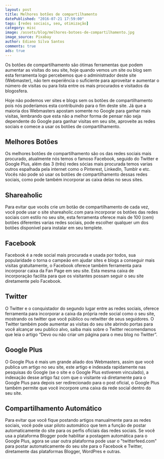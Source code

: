 ```yaml
---
layout: post
title: Melhores botões de compartilhamento
datePublished: "2016-07-21 17:59:00"
tags: [redes sociais, seo, otimização]
category: misc
image: /assets/blog/melhores-botoes-de-compartilhamento.jpg
image_source: Pixabay
author: Ediano Silva Santos
comments: true
ads: true
---
```


Os botões de compartilhamento são ótimas ferramentas que podem aumentar as visitas do seu site, hoje quando vemos um site ou blog sem esta ferramenta logo percebemos que o administrador deste site (Webmaster), não tem experiência o suficiente para aproveitar e aumentar o número de visitas ou para lista entre os mais procurados e visitados da blogosfera.

Hoje não podemos ver sites e blogs sem os botões de compartilhamento pois nós poderíamos esta contribuindo para o fim deste site. Já que a maioria dos Webmasters apostam somente no Google para ganhar mais visitas, lembrando que esta não a melhor forma de pensar não seja dependente do Google para ganhar visitas em seu site, aproveite as redes sociais e comece a usar os botões de compartilhamento.

## Melhores Botões
Os melhores botões de compartilhamento são os das redes sociais mais procurado, atualmente nós temos o famoso Facebook, seguido do Twitter e Google Plus, além das 3 (três) redes sócias mais procurada temos varias outros espalhada pela internet como o Pinterest, LinkedIn, Tumblr e etc. Vocês não pode só usar os botões de compartilhamento dessas redes sociais, como pode também incorporar as caixa delas no seus sites.

## Shareaholic
Para evitar que vocês crie um botão de compartilhamento de cada vez, você pode usar o site shareaholic.com para incorporar os botões das redes sociais com estilo no seu site, esta ferramenta oferece mais de 100 (cem) botões diferentes varias redes sociais, pode escolher qualquer um dos botões disponível para instalar em seu templete.

## Facebook
Facebook é a rede social mais procurada e usada por todos, sua popularidade o torna o campeão em ajudar sites e blogs a conseguir mais visitas gratuitamente, o Facebook oferece também ferramenta para incorporar caixa da Fan Page em seu site. Esta mesma caixa de incorporação facilita para que os visitantes possam seguir o seu site diretamente pelo Facebook.

## Twitter
O Twitter e o conquistador do segundo lugar entre as redes sociais, oferece ferramenta para incorporar a caixa da própria rede social como o seu site, mostrando os twitter que você público ou retwitter de seus seguidores. O Twitter também pode aumentar as visitas do seu site abrindo portas para você alcançar seu publico alvo, saiba mais sobre o Twitter recomendamos que leia o artigo “Devo ou não criar um página para o meu blog no Twitter”.

## Google Plus
O Google Plus é mais um grande aliado dos Webmasters, assim que você publica um artigo no seu site, este artigo e indexada rapidamente nas pesquisas do Google (se o site e o Google Plus estiverem vinculado), a indexação desse artigo faz com que o visitante vá diretamente para o Google Plus para depois ser redirecionado para o post oficial, o Google Plus também permite que você incorpore uma caixa da rede social dentro do seu site.

## Compartilhamento Automático
Para evitar que você fique postando artigos manualmente para as redes sociais, você pode usar piloto automático que tem a função de postar automaticamente do site para os perfis oficiais das redes sociais. Se você usa a plataforma Blogger pode habilitar a postagem automática para o Google Plus, agora se usar outra plataforma pode usar o "twitterfeed.com" para postar automaticamente do seu site para o Facebook e Twitter, diretamente das plataformas Blogger, WordPres e outras.